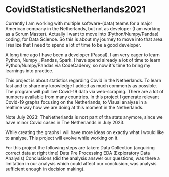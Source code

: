 # CovidStatisticsNetherlands2021

Currently I am working with multiple software-(data) teams for a major American
company in the Netherlands, but not as developer (I am working as a Scrum Master).
Actually I want to move into (Python/Numpy/Pandas) coding, for Data Science.
So this is about my journey to move into that area. I realize that I need to
spend a lot of time to be a good developer.

A long time ago I have been a developer (Pascal). I am very eager to learn
Python, Numpy , Pandas, Spark. I have spend already a lot of time to learn
Python/Numpy/Pandas via CodeCademy, so now it's time to bring my learnings into
practice.

This project is about statistics regarding Covid in the Netherlands.
To learn fast and to share my knowledge I added as much comments as possible.
The program will pull live Covid-19 data via web-scraping.
There are a lot of numbers available from many countries. In this project
I generate relevant Covid-19 graphs focusing on the Netherlands, to Visual
analyse in a realtime way how we are doing at this moment in the Netherlands.

Note July 2023: TheNetherlands is nort part of tha stats anymore, since we have minor Covid cases in The Netherlands in July 2023.

While creating the graphs I will have more ideas on exactly what I would
like to analyse. This project will evolve while working on it.

For this project the following steps are taken:
Data Collection (acquiring correct data at right time)
Data Pre Processing
EDA (Exploratory Data Analysis)
Conclusions (did the analysis answer our questions, was there a limitation
in our analysis which could affect our conclusion, was analysis sufficient
enough in decision making).
